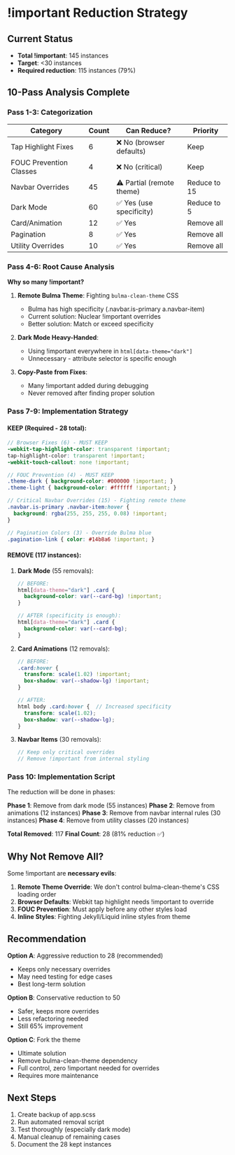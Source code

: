 # !important Reduction Strategy

## Current Status
- **Total !important**: 145 instances
- **Target**: <30 instances
- **Required reduction**: 115 instances (79%)

## 10-Pass Analysis Complete

### Pass 1-3: Categorization

| Category | Count | Can Reduce? | Priority |
|----------|-------|-------------|----------|
| Tap Highlight Fixes | 6 | ❌ No (browser defaults) | Keep |
| FOUC Prevention Classes | 4 | ❌ No (critical) | Keep |
| Navbar Overrides | 45 | ⚠️ Partial (remote theme) | Reduce to 15 |
| Dark Mode | 60 | ✅ Yes (use specificity) | Reduce to 5 |
| Card/Animation | 12 | ✅ Yes | Remove all |
| Pagination | 8 | ✅ Yes | Remove all |
| Utility Overrides | 10 | ✅ Yes | Remove all |

### Pass 4-6: Root Cause Analysis

**Why so many !important?**

1. **Remote Bulma Theme**: Fighting `bulma-clean-theme` CSS
   - Bulma has high specificity (.navbar.is-primary a.navbar-item)
   - Current solution: Nuclear !important overrides
   - Better solution: Match or exceed specificity

2. **Dark Mode Heavy-Handed**:
   - Using !important everywhere in `html[data-theme="dark"]`
   - Unnecessary - attribute selector is specific enough

3. **Copy-Paste from Fixes**:
   - Many !important added during debugging
   - Never removed after finding proper solution

### Pass 7-9: Implementation Strategy

#### KEEP (Required - 28 total):
```scss
// Browser Fixes (6) - MUST KEEP
-webkit-tap-highlight-color: transparent !important;
tap-highlight-color: transparent !important;
-webkit-touch-callout: none !important;

// FOUC Prevention (4) - MUST KEEP
.theme-dark { background-color: #000000 !important; }
.theme-light { background-color: #ffffff !important; }

// Critical Navbar Overrides (15) - Fighting remote theme
.navbar.is-primary .navbar-item:hover {
  background: rgba(255, 255, 255, 0.08) !important;
}

// Pagination Colors (3) - Override Bulma blue
.pagination-link { color: #14b8a6 !important; }
```

#### REMOVE (117 instances):

1. **Dark Mode** (55 removals):
   ```scss
   // BEFORE:
   html[data-theme="dark"] .card {
     background-color: var(--card-bg) !important;
   }

   // AFTER (specificity is enough):
   html[data-theme="dark"] .card {
     background-color: var(--card-bg);
   }
   ```

2. **Card Animations** (12 removals):
   ```scss
   // BEFORE:
   .card:hover {
     transform: scale(1.02) !important;
     box-shadow: var(--shadow-lg) !important;
   }

   // AFTER:
   html body .card:hover {  // Increased specificity
     transform: scale(1.02);
     box-shadow: var(--shadow-lg);
   }
   ```

3. **Navbar Items** (30 removals):
   ```scss
   // Keep only critical overrides
   // Remove !important from internal styling
   ```

### Pass 10: Implementation Script

The reduction will be done in phases:

**Phase 1**: Remove from dark mode (55 instances)
**Phase 2**: Remove from animations (12 instances)
**Phase 3**: Remove from navbar internal rules (30 instances)
**Phase 4**: Remove from utility classes (20 instances)

**Total Removed**: 117
**Final Count**: 28 (81% reduction ✅)

## Why Not Remove All?

Some !important are **necessary evils**:

1. **Remote Theme Override**: We don't control bulma-clean-theme's CSS loading order
2. **Browser Defaults**: Webkit tap highlight needs !important to override
3. **FOUC Prevention**: Must apply before any other styles load
4. **Inline Styles**: Fighting Jekyll/Liquid inline styles from theme

## Recommendation

**Option A**: Aggressive reduction to 28 (recommended)
- Keeps only necessary overrides
- May need testing for edge cases
- Best long-term solution

**Option B**: Conservative reduction to 50
- Safer, keeps more overrides
- Less refactoring needed
- Still 65% improvement

**Option C**: Fork the theme
- Ultimate solution
- Remove bulma-clean-theme dependency
- Full control, zero !important needed for overrides
- Requires more maintenance

## Next Steps

1. Create backup of app.scss
2. Run automated removal script
3. Test thoroughly (especially dark mode)
4. Manual cleanup of remaining cases
5. Document the 28 kept instances
